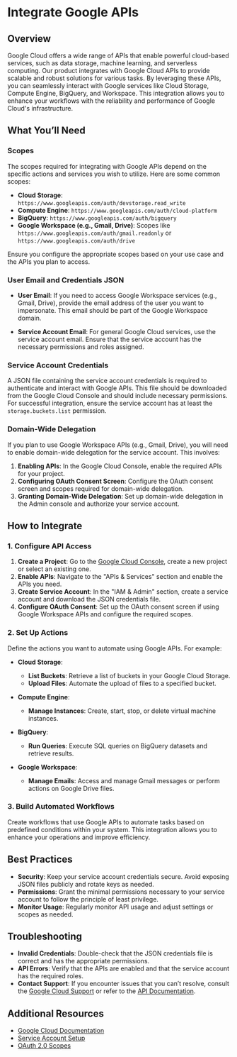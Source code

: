 # Integrate Google APIs

## Overview

Google Cloud offers a wide range of APIs that enable powerful cloud-based services, such as data storage, machine learning, and serverless computing. Our product integrates with Google Cloud APIs to provide scalable and robust solutions for various tasks. By leveraging these APIs, you can seamlessly interact with Google services like Cloud Storage, Compute Engine, BigQuery, and Workspace. This integration allows you to enhance your workflows with the reliability and performance of Google Cloud's infrastructure.

## What You’ll Need

### Scopes

The scopes required for integrating with Google APIs depend on the specific actions and services you wish to utilize. Here are some common scopes:

- **Cloud Storage**: `https://www.googleapis.com/auth/devstorage.read_write`
- **Compute Engine**: `https://www.googleapis.com/auth/cloud-platform`
- **BigQuery**: `https://www.googleapis.com/auth/bigquery`
- **Google Workspace (e.g., Gmail, Drive)**: Scopes like `https://www.googleapis.com/auth/gmail.readonly` or `https://www.googleapis.com/auth/drive`

Ensure you configure the appropriate scopes based on your use case and the APIs you plan to access.

### User Email and Credentials JSON

- **User Email**: If you need to access Google Workspace services (e.g., Gmail, Drive), provide the email address of the user you want to impersonate. This email should be part of the Google Workspace domain.

- **Service Account Email**: For general Google Cloud services, use the service account email. Ensure that the service account has the necessary permissions and roles assigned.

### Service Account Credentials

A JSON file containing the service account credentials is required to authenticate and interact with Google APIs. This file should be downloaded from the Google Cloud Console and should include necessary permissions. For successful integration, ensure the service account has at least the `storage.buckets.list` permission.

### Domain-Wide Delegation

If you plan to use Google Workspace APIs (e.g., Gmail, Drive), you will need to enable domain-wide delegation for the service account. This involves:

1. **Enabling APIs**: In the Google Cloud Console, enable the required APIs for your project.
2. **Configuring OAuth Consent Screen**: Configure the OAuth consent screen and scopes required for domain-wide delegation.
3. **Granting Domain-Wide Delegation**: Set up domain-wide delegation in the Admin console and authorize your service account.

## How to Integrate

### 1. Configure API Access

1. **Create a Project**: Go to the [Google Cloud Console](https://console.cloud.google.com/), create a new project or select an existing one.
2. **Enable APIs**: Navigate to the "APIs & Services" section and enable the APIs you need.
3. **Create Service Account**: In the "IAM & Admin" section, create a service account and download the JSON credentials file.
4. **Configure OAuth Consent**: Set up the OAuth consent screen if using Google Workspace APIs and configure the required scopes.

### 2. Set Up Actions

Define the actions you want to automate using Google APIs. For example:

- **Cloud Storage**:
  - **List Buckets**: Retrieve a list of buckets in your Google Cloud Storage.
  - **Upload Files**: Automate the upload of files to a specified bucket.

- **Compute Engine**:
  - **Manage Instances**: Create, start, stop, or delete virtual machine instances.

- **BigQuery**:
  - **Run Queries**: Execute SQL queries on BigQuery datasets and retrieve results.

- **Google Workspace**:
  - **Manage Emails**: Access and manage Gmail messages or perform actions on Google Drive files.

### 3. Build Automated Workflows

Create workflows that use Google APIs to automate tasks based on predefined conditions within your system. This integration allows you to enhance your operations and improve efficiency.

## Best Practices

- **Security**: Keep your service account credentials secure. Avoid exposing JSON files publicly and rotate keys as needed.
- **Permissions**: Grant the minimal permissions necessary to your service account to follow the principle of least privilege.
- **Monitor Usage**: Regularly monitor API usage and adjust settings or scopes as needed.

## Troubleshooting

- **Invalid Credentials**: Double-check that the JSON credentials file is correct and has the appropriate permissions.
- **API Errors**: Verify that the APIs are enabled and that the service account has the required roles.
- **Contact Support**: If you encounter issues that you can’t resolve, consult the [Google Cloud Support](https://cloud.google.com/support) or refer to the [API Documentation](https://cloud.google.com/docs).

## Additional Resources

- [Google Cloud Documentation](https://cloud.google.com/docs)
- [Service Account Setup](https://cloud.google.com/iam/docs/creating-managing-service-accounts)
- [OAuth 2.0 Scopes](https://developers.google.com/identity/protocols/oauth2/scopes)
